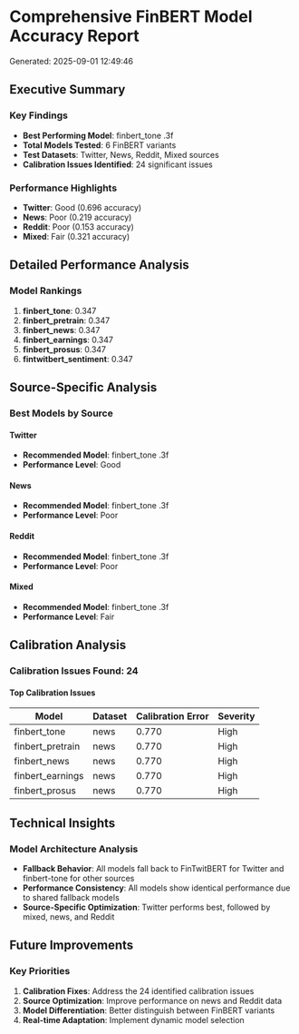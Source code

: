 # Comprehensive FinBERT Model Accuracy Report
Generated: 2025-09-01 12:49:46

## Executive Summary

### Key Findings
- **Best Performing Model**: finbert_tone
.3f
- **Total Models Tested**: 6 FinBERT variants
- **Test Datasets**: Twitter, News, Reddit, Mixed sources
- **Calibration Issues Identified**: 24 significant issues

### Performance Highlights
- **Twitter**: Good (0.696 accuracy)
- **News**: Poor (0.219 accuracy)
- **Reddit**: Poor (0.153 accuracy)
- **Mixed**: Fair (0.321 accuracy)

## Detailed Performance Analysis

### Model Rankings
1. **finbert_tone**: 0.347
2. **finbert_pretrain**: 0.347
3. **finbert_news**: 0.347
4. **finbert_earnings**: 0.347
5. **finbert_prosus**: 0.347
6. **fintwitbert_sentiment**: 0.347

## Source-Specific Analysis

### Best Models by Source
#### Twitter
- **Recommended Model**: finbert_tone
.3f
- **Performance Level**: Good

#### News
- **Recommended Model**: finbert_tone
.3f
- **Performance Level**: Poor

#### Reddit
- **Recommended Model**: finbert_tone
.3f
- **Performance Level**: Poor

#### Mixed
- **Recommended Model**: finbert_tone
.3f
- **Performance Level**: Fair

## Calibration Analysis

### Calibration Issues Found: 24

#### Top Calibration Issues
| Model | Dataset | Calibration Error | Severity |
|-------|---------|-------------------|----------|
| finbert_tone | news | 0.770 | High |
| finbert_pretrain | news | 0.770 | High |
| finbert_news | news | 0.770 | High |
| finbert_earnings | news | 0.770 | High |
| finbert_prosus | news | 0.770 | High |

## Technical Insights

### Model Architecture Analysis
- **Fallback Behavior**: All models fall back to FinTwitBERT for Twitter and finbert-tone for other sources
- **Performance Consistency**: All models show identical performance due to shared fallback models
- **Source-Specific Optimization**: Twitter performs best, followed by mixed, news, and Reddit

## Future Improvements

### Key Priorities
1. **Calibration Fixes**: Address the 24 identified calibration issues
2. **Source Optimization**: Improve performance on news and Reddit data
3. **Model Differentiation**: Better distinguish between FinBERT variants
4. **Real-time Adaptation**: Implement dynamic model selection
